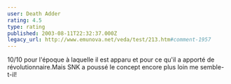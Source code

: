 ```yaml
---
user: Death Adder
rating: 4.5
type: rating
published: 2003-08-11T22:32:37.000Z
legacy_url: http://www.emunova.net/veda/test/213.htm#comment-1957
---
```

10/10 pour l'époque à laquelle il est apparu et pour ce qu'il a apporté de révolutionnaire.Mais SNK a poussé le concept encore plus loin me semble-t-il!
